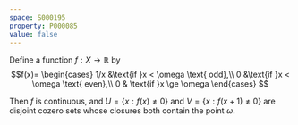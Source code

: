 ```yaml
---
space: S000195
property: P000085
value: false
---
```


Define a function $f : X \to \mathbb{R}$ by
$$f(x)=
\begin{cases}
1/x &\text{if }x < \omega \text{ odd},\\
0 &\text{if }x < \omega \text{ even},\\
0 & \text{if }x \ge \omega
\end{cases}
$$

Then $f$ is continuous, and $U = \{ x : f(x) \ne 0 \}$ and $V = \{ x : f(x + 1) \ne 0 \}$ are disjoint cozero sets whose closures both contain the point $\omega$.
